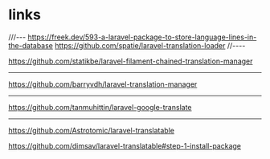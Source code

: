 # links

<!-- Contenuto migrato da _docs/links.txt -->

///---
https://freek.dev/593-a-laravel-package-to-store-language-lines-in-the-database
https://github.com/spatie/laravel-translation-loader
//----

https://github.com/statikbe/laravel-filament-chained-translation-manager

-----------------

https://github.com/barryvdh/laravel-translation-manager


---

https://github.com/tanmuhittin/laravel-google-translate

----

https://github.com/Astrotomic/laravel-translatable

https://github.com/dimsav/laravel-translatable#step-1-install-package

